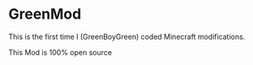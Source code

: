 # GreenMod

This is the first time I (GreenBoyGreen) coded Minecraft modifications.

This Mod is 100% open source
